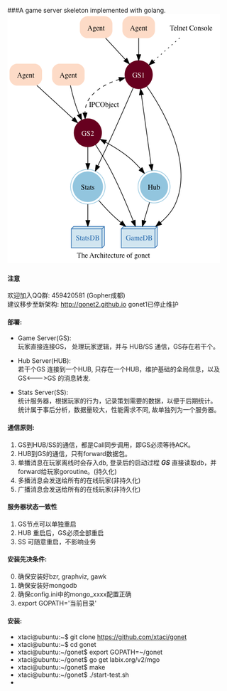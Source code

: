 ###A game server skeleton implemented with golang.
![Architecture](doc/arch.png)

#### 注意
欢迎加入QQ群:  459420581   (Gopher成都)          
建议移步至新架构:  http://gonet2.github.io
gonet1已停止维护

#### 部署:     
* Game Server(GS):  
玩家直接连接GS， 处理玩家逻辑，并与 HUB/SS 通信，GS存在若干个。     
  
* Hub Server(HUB):  
若干个GS 连接到一个HUB, 只存在一个HUB，维护基础的全局信息，以及 GS<--->GS 的消息转发.  
    
* Stats Server(SS):     
统计服务器，根据玩家的行为，记录策划需要的数据，以便于后期统计。     
统计属于事后分析，数据量较大，性能需求不同, 故单独列为一个服务器。

#### 通信原则:     
1.  GS到HUB/SS的通信，都是Call同步调用，即GS必须等待ACK。         
2.  HUB到GS的通信，只有forward数据包。       
3.  单播消息在玩家离线时会存入db, 登录后的启动过程 ___GS___ 直接读取db，并forward给玩家goroutine。(持久化)       
4.  多播消息会发送给所有的在线玩家(非持久化)       
5.  广播消息会发送给所有的在线玩家(非持久化)       

#### 服务器状态一致性
1.  GS节点可以单独重启    
2.  HUB 重启后，GS必须全部重启    
3.  SS 可随意重启，不影响业务         

#### 安装先决条件:
0. 确保安装好bzr, graphviz, gawk
1. 确保安装好mongodb
2. 确保config.ini中的mongo_xxxx配置正确
3. export GOPATH='当前目录'

#### 安装:
* xtaci@ubuntu:~$ git clone https://github.com/xtaci/gonet       
* xtaci@ubuntu:~$ cd gonet        
* xtaci@ubuntu:~/gonet$ export GOPATH=~/gonet       
* xtaci@ubuntu:~/gonet$ go get labix.org/v2/mgo      
* xtaci@ubuntu:~/gonet$ make    
* xtaci@ubuntu:~/gonet$ ./start-test.sh
* 
     

